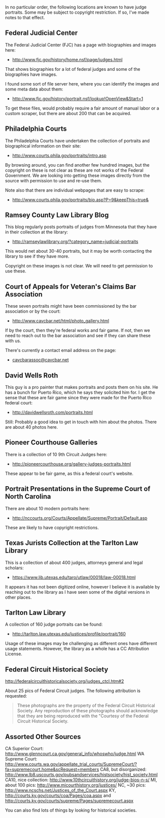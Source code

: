 In no particular order, the following locations are known to have judge
portraits. Some may be subject to copyright restriction. If so, I've made notes
to that effect.


Federal Judicial Center
-----------------------
The Federal Judicial Center (FJC) has a page with biographies and images here:

 - http://www.fjc.gov/history/home.nsf/page/judges.html

That shows biographies for a lot of federal judges and some of the biographies
have images.

I found some sort of file server here, where you can identify the images and
some meta data about them:

 - http://www.fjc.gov/history/portrait.nsf/lookup!OpenView&Start=1

To get these files, would probably require a fair amount of manual labor or a
custom scraper, but there are about 200 that can be acquired.


Philadelphia Courts
-------------------
The Philadelphia Courts have undertaken the collection of portraits and
biographical information on their site:

 - http://www.courts.phila.gov/portraits/intro.asp

By browsing around, you can find another few hundred images, but the copyright
on these is not clear as these are not works of the Federal Government. We are
looking into getting these images directly from the source with permission to
use and re-use them.

Note also that there are individual webpages that are easy to scrape:

 - http://www.courts.phila.gov/portraits/bio.asp?P=9&keepThis=true&


Ramsey County Law Library Blog
------------------------------
This blog regularly posts portraits of judges from Minnesota that they have in
their collection at the library:

 - http://ramseylawlibrary.org/?category_name=judicial-portraits

This would net about 30-40 portraits, but it may be worth contacting the
library to see if they have more.

Copyright on these images is not clear. We will need to get permission to use
these.


Court of Appeals for Veteran's Claims Bar Association
-----------------------------------------------------
These seven portraits might have been commissioned by the bar association or by
the court:

 - http://www.cavcbar.net/html/photo_gallery.html

If by the court, then they're federal works and fair game. If not, then we need
to reach out to the bar association and see if they can share these with us.

There's currently a contact email address on the page:

 - cavcbarassoc@cavcbar.net


David Wells Roth
----------------
This guy is a pro painter that makes portraits and posts them on his site. He
has a bunch for Puerto Rico, which he says they solicited him for. I get the
sense that these are fair game since they were made for the Puerto Rico federal
court:

 - http://davidwellsroth.com/portraits.html

Still: Probably a good idea to get in touch with him about the photos. There are
about 40 photos here.


Pioneer Courthouse Galleries
----------------------------
There is a collection of 10 9th Circuit Judges here:

 - http://pioneercourthouse.org/gallery-judges-portraits.html

These appear to be fair game, as this a federal court's website.


Portrait Presentations in the Supreme Court of North Carolina
-------------------------------------------------------------
There are about 10 modern portraits here:

 - http://nccourts.org/Courts/Appellate/Supreme/Portrait/Default.asp

These are likely to have copyright restrictions.



Texas Jurists Collection at the Tarlton Law Library
---------------------------------------------------
This is a collection of about 400 judges, attorneys general and legal scholars:

 - https://www.lib.utexas.edu/taro/utlaw/00018/law-00018.html

It appears it has not been digitized online, however I believe it is available
by reaching out to the library as I have seen some of the digital versions in
other places.


Tarlton Law Library
-------------------
A collection of 160 judge portraits can be found:

 - http://tarlton.law.utexas.edu/justices/profile/portrait/160

Usage of these images may be challenging as different ones have different usage
statements. However, the library as a whole has a CC Attribution License.


Federal Circuit Historical Society
----------------------------------
http://federalcircuithistoricalsociety.org/judges_ctcl.htm#2

About 25 pics of Federal Circuit judges. The following attribution is requested:

> These photographs are the property of the Federal Circuit Historical Society.
> Any reproduction of these photographs should acknowledge that they are being
> reproduced with the "Courtesy of the Federal Circuit Historical Society.


Assorted Other Sources
----------------------
CA Superior Court: http://www.glenncourt.ca.gov/general_info/whoswho/judge.html
WA Supreme Court: http://www.courts.wa.gov/appellate_trial_courts/SupremeCourt/?fa=supremecourt.home&scRequest=members
CA8, but disorganized: http://www.lb8.uscourts.gov/pubsandservices/histsociety/hist_society.html
CA10, nice collection: http://www.10thcircuithistory.org/judge-bios-n-s/
MI, about 100 pics: http://www.micourthistory.org/justices/
NC, ~30 pics: http://www.ncschs.net/Justices_of_the_Court.aspx
KY, http://courts.ky.gov/courts/coa/Pages/coa.aspx and http://courts.ky.gov/courts/supreme/Pages/supremecourt.aspx

You can also find lots of things by looking for historical societies.
